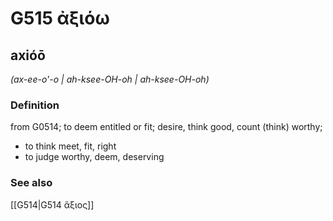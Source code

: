 # G515 ἀξιόω

## axióō

_(ax-ee-o'-o | ah-ksee-OH-oh | ah-ksee-OH-oh)_

### Definition

from G0514; to deem entitled or fit; desire, think good, count (think) worthy; 

- to think meet, fit, right
- to judge worthy, deem, deserving

### See also

[[G514|G514 ἄξιος]]
